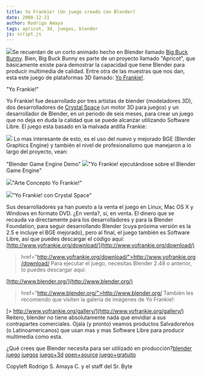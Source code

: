 ```yaml
---
title: Yo Frankie! (Un juego creado con Blender)
date: 2008-12-21
author: Rodrigo Amaya
tags: apricot, 3d, juegos, blender
js: script.js
---
```


[![](http://1.bp.blogspot.com/_ayvorITawE4/SU8KzPFnqyI/AAAAAAAAB0k/XGtY6wpZwYw/s320/yofrankie_psp.jpg)](http://1.bp.blogspot.com/_ayvorITawE4/SU8KzPFnqyI/AAAAAAAAB0k/XGtY6wpZwYw/s1600-h/yofrankie_psp.jpg)Se recuerdan de un
      corto animado hecho en Blender llamado
      [Big Buck Bunny](http://www.srbyte.com/2008/06/big-buck-bunny-una-animacion-en.html). Bien, Big Buck Bunny es
      parte de un proyecto llamado "Apricot",
      que básicamente existe para demostrar la capacidad que tiene Blender para producir multimedia
      de calidad. Entre otra de las muestras que nos dan, esta este juego de plataformas 3D llamado:
      [Yo Frankie!](http://www.yofrankie.org/).

"Yo Frankie!"

Yo
      Frankie! fue desarrollado por tres artistas de blender (modeladores 3D), dos
      desarrolladores de [Crystal Space](http://www.crystalspace3d.org/main/Main_Page) (un motor 3D para juegos) y un desarrollador de Blender, en un periodo de seis
      meses, para crear un juego que no deja en duda la calidad que se puede alcanzar utilizando
      Software Libre. El juego esta basado en la malvada ardilla Frankie:

[![](http://1.bp.blogspot.com/_ayvorITawE4/SU8KylPZzVI/AAAAAAAAB0U/Jw_0EzMaVbQ/s320/frankie.png)](http://1.bp.blogspot.com/_ayvorITawE4/SU8KylPZzVI/AAAAAAAAB0U/Jw_0EzMaVbQ/s1600-h/frankie.png)
Lo mas
      interesante de esto, es el uso del nuevo y mejorado BGE (Blender Graphics Engine) y también el nivel de profesionalismo que
      manejaron a lo largo del proyecto, vean:

"Blender Game Engine
      Demo"
[![](http://2.bp.blogspot.com/_ayvorITawE4/SU8Ky1QVIfI/AAAAAAAAB0c/y9HbQKQH6C0/s320/yofrankie10.jpg)](http://2.bp.blogspot.com/_ayvorITawE4/SU8Ky1QVIfI/AAAAAAAAB0c/y9HbQKQH6C0/s1600-h/yofrankie10.jpg)"Yo Frankie! ejecutándose
      sobre el Blender Game Engine"

[![](http://2.bp.blogspot.com/_ayvorITawE4/SU8Kye5rKsI/AAAAAAAAB0M/h4NdRExxOB0/s320/forest2.jpg)](http://2.bp.blogspot.com/_ayvorITawE4/SU8Kye5rKsI/AAAAAAAAB0M/h4NdRExxOB0/s1600-h/forest2.jpg)"Arte Concepto Yo
      Frankie!"

[![](http://2.bp.blogspot.com/_ayvorITawE4/SU8KxnIaKiI/AAAAAAAAB0E/ky2sW9YPEbs/s320/crystal001.png)](http://2.bp.blogspot.com/_ayvorITawE4/SU8KxnIaKiI/AAAAAAAAB0E/ky2sW9YPEbs/s1600-h/crystal001.png)"Yo Frankie! con Crystal
      Space"

Sus desarrolladores ya han puesto a la
      venta el juego en Linux, Mac OS X y Windows en formato DVD. ¿En venta?, si, en venta. El
      dinero que se recauda va directamente para los desarrolladores y para la Blender Foundation,
      para seguir desarrollando Blender (cuya próxima versión es la 2.5 e incluye el BGE mejorado),
      pero al final, el juego también es Software Libre, así que puedes descargar el código
      aquí:[http://www.yofrankie.org/download/](http://www.yofrankie.org/download/)

>  href="http://www.yofrankie.org/download/">http://www.yofrankie.org/download/
Para
      ejecutar el juego, necesitas Blender 2.48 o anterior, lo puedes descargar
      aquí:

[http://www.blender.org/](http://www.blender.org/)

>  href="http://www.blender.org/">http://www.blender.org/
También
      les recomiendo que visiten la galería de imágenes de Yo Frankie!:

[> http://www.yofrankie.org/gallery/](http://www.yofrankie.org/gallery/)
Reitero,
      blender no tiene absolutamente nada que envidiar a sus contrapartes comerciales. Ojala (y
      pronto) veamos productos Salvadoreños (o Latinoamericanos) que usan mas y mas Software Libre
      para producir multimedia como esta.

¿Qué crees que Blender necesita para ser
      utilizado en producción?[blender](http://www.blogalaxia.com/tags/blender) [juego](http://www.blogalaxia.com/tags/juego) [juegos](http://www.blogalaxia.com/tags/juegos) [juego+3d](http://www.blogalaxia.com/tags/juego+3d) [open+source](http://www.blogalaxia.com/tags/open+source) [juego+gratuito](http://www.blogalaxia.com/tags/juego+gratuito)

Copyleft
      Rodrigo S. Amaya C. y el staff del Sr. Byte